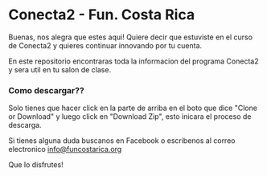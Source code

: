 # Conecta2 - Fun. Costa Rica

Buenas, nos alegra que estes aqui! Quiere decir que estuviste en el curso de Conecta2 y quieres continuar innovando por tu cuenta.

En este repositorio encontraras toda la informacion del programa Conecta2 y sera util en tu salon de clase.



### Como descargar??

Solo tienes que hacer click en la parte de arriba en el boto que dice "Clone or Download" y luego click en "Download Zip", esto inicara el proceso de descarga.

Si tienes alguna duda buscanos en Facebook o escribenos al correo electronico info@funcostarica.org

Que lo disfrutes!
